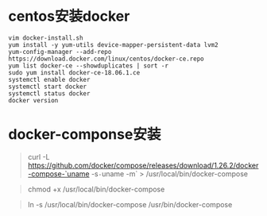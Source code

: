 # centos安装docker
```
vim docker-install.sh
yum install -y yum-utils device-mapper-persistent-data lvm2
yum-config-manager --add-repo https://download.docker.com/linux/centos/docker-ce.repo
yum list docker-ce --showduplicates | sort -r
sudo yum install docker-ce-18.06.1.ce  
systemctl enable docker
systemctl start docker
systemctl status docker
docker version
```

# docker-componse安装
>curl -L https://github.com/docker/compose/releases/download/1.26.2/docker-compose-`uname -s`-`uname -m` > /usr/local/bin/docker-compose


>chmod +x /usr/local/bin/docker-compose


>ln -s /usr/local/bin/docker-compose /usr/bin/docker-compose
